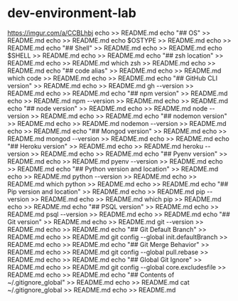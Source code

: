 # dev-environment-lab
https://imgur.com/a/CCBLhbj
echo >> README.md
echo "## OS" >> README.md
echo >> README.md
echo $OSTYPE >> README.md
echo >> README.md
echo "## Shell" >> README.md
echo >> README.md
echo $SHELL >> README.md
echo >> README.md
echo "## zsh location" >> README.md
echo >> README.md
which zsh >> README.md
echo >> README.md
echo "## code alias" >> README.md
echo >> README.md
which code >> README.md
echo >> README.md
echo "## GitHub CLI version" >> README.md
echo >> README.md
gh --version >> README.md
echo >> README.md
echo "## npm version" >> README.md
echo >> README.md
npm --version >> README.md
echo >> README.md
echo "## node version" >> README.md
echo >> README.md
node --version >> README.md
echo >> README.md
echo "## nodemon version" >> README.md
echo >> README.md
nodemon --version >> README.md
echo >> README.md
echo "## Mongod version" >> README.md
echo >> README.md
mongod --version >> README.md
echo >> README.md
echo "## Heroku version" >> README.md
echo >> README.md
heroku --version >> README.md
echo >> README.md
echo "## Pyenv version" >> README.md
echo >> README.md
pyenv --version >> README.md
echo >> README.md
echo "## Python version and location" >> README.md
echo >> README.md
python --version >> README.md
echo >> README.md
which python >> README.md
echo >> README.md
echo "## Pip version and location" >> README.md
echo >> README.md
pip --version >> README.md
echo >> README.md
which pip >> README.md
echo >> README.md
echo "## PSQL version" >> README.md
echo >> README.md
psql --version >> README.md
echo >> README.md
echo "## Git version" >> README.md
echo >> README.md
git --version >> README.md
echo >> README.md
echo "## Git Default Branch" >> README.md
echo >> README.md
git config --global init.defaultBranch >> README.md
echo >> README.md
echo "## Git Merge Behavior" >> README.md
echo >> README.md
git config --global pull.rebase >> README.md
echo >> README.md
echo "## Global Git Ignore" >> README.md
echo >> README.md
git config --global core.excludesfile >> README.md
echo >> README.md
echo "## Contents of ~/.gitignore_global" >> README.md
echo >> README.md
cat ~/.gitignore_global >> README.md
echo >> README.md